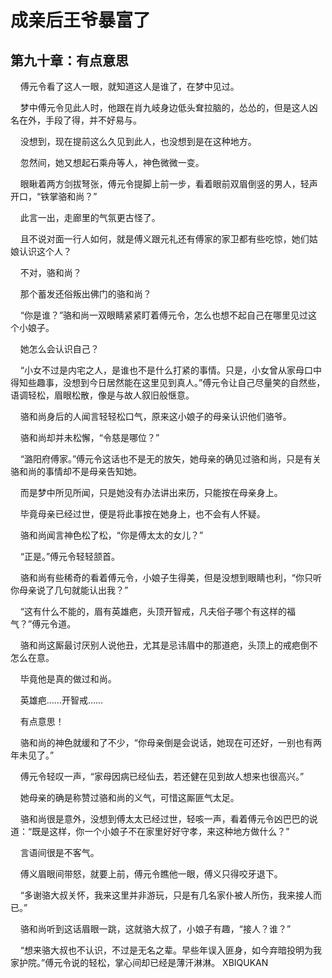 # 成亲后王爷暴富了 
 ## 第九十章：有点意思
     傅元令看了这人一眼，就知道这人是谁了，在梦中见过。

    梦中傅元令见此人时，他跟在肖九岐身边低头耷拉脑的，怂怂的，但是这人凶名在外，手段了得，并不好易与。

    没想到，现在提前这么久见到此人，也没想到是在这种地方。

    忽然间，她又想起石乘舟等人，神色微微一变。

    眼瞅着两方剑拔弩张，傅元令提脚上前一步，看着眼前双眉倒竖的男人，轻声开口，“铁掌骆和尚？”

    此言一出，走廊里的气氛更古怪了。

    且不说对面一行人如何，就是傅义跟元礼还有傅家的家卫都有些吃惊，她们姑娘认识这个人？

    不对，骆和尚？

    那个蓄发还俗叛出佛门的骆和尚？

    “你是谁？”骆和尚一双眼睛紧紧盯着傅元令，怎么也想不起自己在哪里见过这个小娘子。

    她怎么会认识自己？

    “小女不过是内宅之人，是谁也不是什么打紧的事情。只是，小女曾从家母口中得知些趣事，没想到今日居然能在这里见到真人。”傅元令让自己尽量笑的自然些，语调轻松，眉眼松散，像是与故人叙旧般惬意。

    骆和尚身后的人闻言轻轻松口气，原来这小娘子的母亲认识他们骆爷。

    骆和尚却并未松懈，“令慈是哪位？”

    “潞阳府傅家。”傅元令这话也不是无的放矢，她母亲的确见过骆和尚，只是有关骆和尚的事情却不是母亲告知她。

    而是梦中所见所闻，只是她没有办法讲出来历，只能按在母亲身上。

    毕竟母亲已经过世，便是将此事按在她身上，也不会有人怀疑。

    骆和尚闻言神色松了松，“你是傅太太的女儿？”

    “正是。”傅元令轻轻颔首。

    骆和尚有些稀奇的看着傅元令，小娘子生得美，但是没想到眼睛也利，“你只听你母亲说了几句就能认出我？”

    “这有什么不能的，眉有英雄疤，头顶开智戒，凡夫俗子哪个有这样的福气？”傅元令道。

    骆和尚这厮最讨厌别人说他丑，尤其是忌讳眉中的那道疤，头顶上的戒疤倒不怎么在意。

    毕竟他是真的做过和尚。

    英雄疤……开智戒……

    有点意思！

    骆和尚的神色就缓和了不少，“你母亲倒是会说话，她现在可还好，一别也有两年未见了。”

    傅元令轻叹一声，“家母因病已经仙去，若还健在见到故人想来也很高兴。”

    她母亲的确是称赞过骆和尚的义气，可惜这厮匪气太足。

    骆和尚很是意外，没想到傅太太已经过世，轻咳一声，看着傅元令凶巴巴的说道：“既是这样，你一个小娘子不在家里好好守孝，来这种地方做什么？”

    言语间很是不客气。

    傅义眉眼间带怒，就要上前，傅元令瞧他一眼，傅义只得咬牙退下。

    “多谢骆大叔关怀，我来这里并非游玩，只是有几名家仆被人所伤，我来接人而已。”

    骆和尚听到这话眉眼一跳，这就骆大叔了，小娘子有趣，“接人？谁？”

    “想来骆大叔也不认识，不过是无名之辈。早些年误入匪身，如今弃暗投明为我家护院。”傅元令说的轻松，掌心间却已经是薄汗淋淋。 
XBIQUKAN